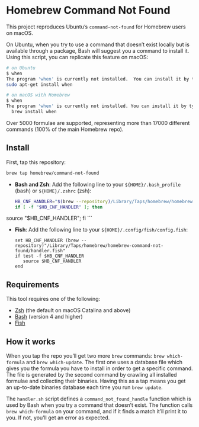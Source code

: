 # Homebrew Command Not Found

This project reproduces Ubuntu’s `command-not-found` for Homebrew users on
macOS.

On Ubuntu, when you try to use a command that doesn’t exist locally but is
available through a package, Bash will suggest you a command to install it.
Using this script, you can replicate this feature on macOS:

```bash
# on Ubuntu
$ when
The program 'when' is currently not installed.  You can install it by typing:
sudo apt-get install when

# on macOS with Homebrew
$ when
The program 'when' is currently not installed. You can install it by typing:
  brew install when
```

Over 5000 formulae are supported, representing more than 17000 different commands
(100% of the main Homebrew repo).

## Install

First, tap this repository:

```bash
brew tap homebrew/command-not-found
```

* **Bash and Zsh**: Add the following line to your `${HOME}/.bash_profile` (bash) or `${HOME}/.zshrc` (zsh):

    ```bash
    HB_CNF_HANDLER="$(brew --repository)/Library/Taps/homebrew/homebrew-command-not-found/handler.sh"
    if [ -f "$HB_CNF_HANDLER" ]; then
 source "$HB_CNF_HANDLER";
    fi
    ```

* **Fish**: Add the following line to your `${HOME}/.config/fish/config.fish`:

    ```fish
    set HB_CNF_HANDLER (brew --repository)"/Library/Taps/homebrew/homebrew-command-not-found/handler.fish"
    if test -f $HB_CNF_HANDLER
       source $HB_CNF_HANDLER
    end
    ```

## Requirements

This tool requires one of the following:

* [Zsh](https://www.zsh.org) (the default on macOS Catalina and above)
* [Bash](https://www.gnu.org/software/bash/) (version 4 and higher)
* [Fish](https://fishshell.com)

## How it works

When you tap the repo you’ll get two more `brew` commands: `brew which-formula`
and `brew which-update`. The first one uses a database file which gives you the
formula you have to install in order to get a specific command. The file is
generated by the second command by crawling all installed formulae and
collecting their binaries. Having this as a tap means you get an up-to-date
binaries database each time you run `brew update`.

The `handler.sh` script defines a `command_not_found_handle` function which is
used by Bash when you try a command that doesn’t exist. The function calls
`brew which-formula` on your command, and if it finds a match it’ll print it to
you. If not, you’ll get an error as expected.
